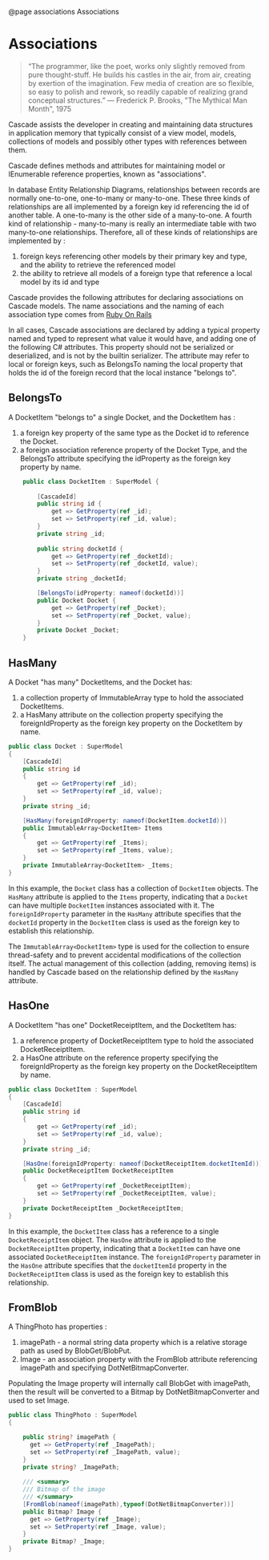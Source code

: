 @page associations Associations

# Associations

> “The programmer, like the poet, works only slightly removed from pure thought-stuff. He builds his castles in the air, from air, creating by exertion of the imagination. Few media of creation are so flexible, so easy to polish and rework, so readily capable of realizing grand conceptual structures.”
― Frederick P. Brooks, "The Mythical Man Month", 1975

Cascade assists the developer in creating and maintaining data structures in application memory that typically consist of a view model, models, collections of models and possibly other types with references between them.

Cascade defines methods and attributes for maintaining model or IEnumerable<model> reference properties, known as "associations".

In database Entity Relationship Diagrams, relationships between records are normally one-to-one, one-to-many or many-to-one. These three
kinds of relationships are all implemented by a foreign key id referencing the id of another table. A one-to-many is the other side of a many-to-one. 
A fourth kind of relationship - many-to-many is really an intermediate table with two many-to-one relationships.
Therefore, all of these kinds of relationships are implemented by :

1. foreign keys referencing other models by their primary key and type, and the ability to retrieve the referenced model
2. the ability to retrieve all models of a foreign type that reference a local model by its id and type

Cascade provides the following attributes for declaring associations on Cascade models. The name associations and the naming of each association type comes from [Ruby On Rails](https://edgeguides.rubyonrails.org/association_basics.html)

In all cases, Cascade associations are declared by adding a typical property named and typed to represent what value it would have, and adding one of the following C# attributes. This property should not be serialized or deserialized, and is not by the builtin serializer. The attribute may refer to local or foreign keys, such as BelongsTo naming the local property that holds the id of the foreign record that the local instance "belongs to".

## BelongsTo

A DocketItem "belongs to" a single Docket, and the DocketItem has :

1. a foreign key property of the same type as the Docket id to reference the Docket.
2. a foreign association reference property of the Docket Type, and the BelongsTo attribute specifying the idProperty as the foreign key property by name.

```csharp
	public class DocketItem : SuperModel {
			
		[CascadeId]
		public string id {
			get => GetProperty(ref _id); 
			set => SetProperty(ref _id, value);
		}
		private string _id;
		
		public string docketId {
			get => GetProperty(ref _docketId); 
			set => SetProperty(ref _docketId, value);
		}
		private string _docketId;

		[BelongsTo(idProperty: nameof(docketId))]
		public Docket Docket {
			get => GetProperty(ref _Docket); 
			set => SetProperty(ref _Docket, value);
		}
		private Docket _Docket;
    }
```

## HasMany

A Docket "has many" DocketItems, and the Docket has:

1. a collection property of ImmutableArray<DocketItem> type to hold the associated DocketItems.
2. a HasMany attribute on the collection property specifying the foreignIdProperty as the foreign key property on the DocketItem by name.

```csharp
public class Docket : SuperModel
{
    [CascadeId]
    public string id
    {
        get => GetProperty(ref _id);
        set => SetProperty(ref _id, value);
    }
    private string _id;

    [HasMany(foreignIdProperty: nameof(DocketItem.docketId))]
    public ImmutableArray<DocketItem> Items
    {
        get => GetProperty(ref _Items);
        set => SetProperty(ref _Items, value);
    }
    private ImmutableArray<DocketItem> _Items;
}
```

In this example, the `Docket` class has a collection of `DocketItem` objects. The `HasMany` attribute is applied to the `Items` property, indicating that a `Docket` can have multiple `DocketItem` instances associated with it. The `foreignIdProperty` parameter in the `HasMany` attribute specifies that the `docketId` property in the `DocketItem` class is used as the foreign key to establish this relationship.

The `ImmutableArray<DocketItem>` type is used for the collection to ensure thread-safety and to prevent accidental modifications of the collection itself. The actual management of this collection (adding, removing items) is handled by Cascade based on the relationship defined by the `HasMany` attribute.

## HasOne

A DocketItem "has one" DocketReceiptItem, and the DocketItem has:

1. a reference property of DocketReceiptItem type to hold the associated DocketReceiptItem.
2. a HasOne attribute on the reference property specifying the foreignIdProperty as the foreign key property on the DocketReceiptItem by name.

```csharp
public class DocketItem : SuperModel
{
    [CascadeId]
    public string id
    {
        get => GetProperty(ref _id);
        set => SetProperty(ref _id, value);
    }
    private string _id;

    [HasOne(foreignIdProperty: nameof(DocketReceiptItem.docketItemId))]
    public DocketReceiptItem DocketReceiptItem
    {
        get => GetProperty(ref _DocketReceiptItem);
        set => SetProperty(ref _DocketReceiptItem, value);
    }
    private DocketReceiptItem _DocketReceiptItem;
}
```

In this example, the `DocketItem` class has a reference to a single `DocketReceiptItem` object. The `HasOne` attribute is applied to the `DocketReceiptItem` property, indicating that a `DocketItem` can have one associated `DocketReceiptItem` instance. The `foreignIdProperty` parameter in the `HasOne` attribute specifies that the `docketItemId` property in the `DocketReceiptItem` class is used as the foreign key to establish this relationship.

## FromBlob

A ThingPhoto has properties : 

1. imagePath - a normal string data property which is a relative storage path as used by BlobGet/BlobPut.
2. Image - an association property with the FromBlob attribute referencing imagePath and specifying DotNetBitmapConverter.

Populating the Image property will internally call BlobGet with imagePath, then the result will be converted to a Bitmap by 
DotNetBitmapConverter and used to set Image.

```csharp
public class ThingPhoto : SuperModel
{

    public string? imagePath {
      get => GetProperty(ref _ImagePath); 
      set => SetProperty(ref _ImagePath, value);
    }
    private string? _ImagePath;
    
    /// <summary>
    /// Bitmap of the image
    /// </summary>
    [FromBlob(nameof(imagePath),typeof(DotNetBitmapConverter))]
    public Bitmap? Image {
      get => GetProperty(ref _Image); 
      set => SetProperty(ref _Image, value);
    }
    private Bitmap? _Image;
}
```
